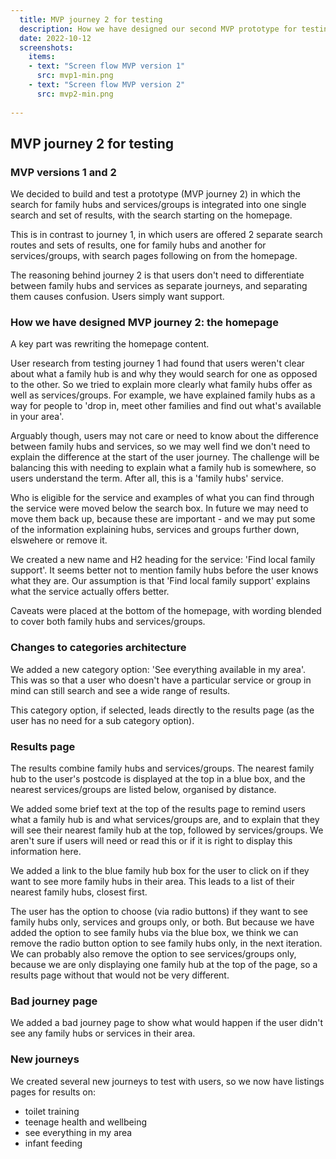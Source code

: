 ```yaml
---
  title: MVP journey 2 for testing
  description: How we have designed our second MVP prototype for testing.
  date: 2022-10-12
  screenshots:
    items:
    - text: "Screen flow MVP version 1"
      src: mvp1-min.png
    - text: "Screen flow MVP version 2"
      src: mvp2-min.png  
  
---
```


## MVP journey 2 for testing

### MVP versions 1 and 2

We decided to build and test a prototype (MVP journey 2) in which the search for family hubs and services/groups is integrated into one single search and set of results, with the search starting on the homepage. 

This is in contrast to journey 1, in which users are offered 2 separate search routes and sets of results, one for family hubs and another for services/groups, with search pages following on from the homepage.

The reasoning behind journey 2 is that users don't need to differentiate between family hubs and services as separate journeys, and separating them causes confusion. Users simply want support.

### How we have designed MVP journey 2: the homepage

A key part was rewriting the homepage content. 

User research from testing journey 1 had found that users weren't clear about what a family hub is and why they would search for one as opposed to the other. So we tried to explain more clearly what family hubs offer as well as services/groups. For example, we have explained family hubs as a way for people to 'drop in, meet other families and find out what's available in your area'.

Arguably though, users may not care or need to know about the difference between family hubs and services, so we may well find we don't need to explain the difference at the start of the user journey. The challenge will be balancing this with needing to explain what a family hub is somewhere, so users understand the term. After all, this is a 'family hubs' service.

Who is eligible for the service and examples of what you can find through the service were moved below the search box. In future we may need to move them back up, because these are important - and we may put some of the information explaining hubs, services and groups further down, elswehere or remove it. 

We created a new name and H2 heading for the service: 'Find local family support'. It seems better not to mention family hubs before the user knows what they are. Our assumption is that 'Find local family support' explains what the service actually offers better.

Caveats were placed at the bottom of the homepage, with wording blended to cover both family hubs and services/groups.

### Changes to categories architecture

We added a new category option: 'See everything available in my area'. This was so that a user who doesn't have a particular service or group in mind can still search and see a wide range of results.

This category option, if selected, leads directly to the results page (as the user has no need for a sub category option).

### Results page

The results combine family hubs and services/groups. The nearest family hub to the user's postcode is displayed at the top in a blue box, and the nearest services/groups are listed below, organised by distance.

We added some brief text at the top of the results page to remind users what a family hub is and what services/groups are, and to explain that they will see their nearest family hub at the top, followed by services/groups. We aren't sure if users will need or read this or if it is right to display this information here.

We added a link to the blue family hub box for the user to click on if they want to see more family hubs in their area. This leads to a list of their nearest family hubs, closest first.

The user has the option to choose (via radio buttons) if they want to see family hubs only, services and groups only, or both. But because we have added the option to see family hubs via the blue box, we think we can remove the radio button option to see family hubs only, in the next iteration. We can probably also remove the option to see services/groups only, because we are only displaying one family hub at the top of the page, so a results page without that would not be very different.

### Bad journey page

We added a bad journey page to show what would happen if the user didn't see any family hubs or services in their area.

### New journeys

We created several new journeys to test with users, so we now have listings pages for results on:

* toilet training
* teenage health and wellbeing
* see everything in my area
* infant feeding










